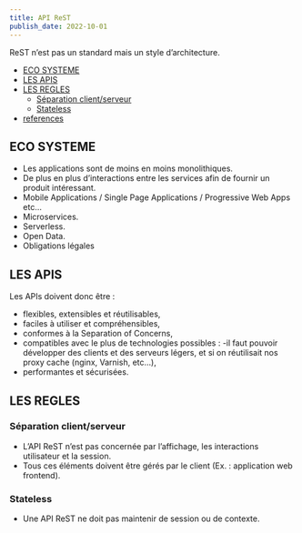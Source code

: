 ```yaml
---
title: API ReST
publish_date: 2022-10-01
---
```


ReST n’est pas un standard mais un style d’architecture.

- [ECO SYSTEME](#eco-systeme)
- [LES APIS](#les-apis)
- [LES REGLES](#les-regles)
  - [Séparation client/serveur](#séparation-clientserveur)
  - [Stateless](#stateless)
- [references](https://standards.rest)

## ECO SYSTEME

- Les applications sont de moins en moins monolithiques.
- De plus en plus d’interactions entre les services afin de fournir un produit
  intéressant.
- Mobile Applications / Single Page Applications / Progressive Web Apps etc…
- Microservices.
- Serverless.
- Open Data.
- Obligations légales

## LES APIS

Les APIs doivent donc être :

- flexibles, extensibles et réutilisables,
- faciles à utiliser et compréhensibles,
- conformes à la Separation of Concerns,
- compatibles avec le plus de technologies possibles : -il faut pouvoir
  développer des clients et des serveurs légers, et si on réutilisait nos proxy
  cache (nginx, Varnish, etc…),
- performantes et sécurisées.

## LES REGLES

### Séparation client/serveur

- L’API ReST n’est pas concernée par l’affichage, les interactions utilisateur
  et la session.
- Tous ces éléments doivent être gérés par le client (Ex. : application web
  frontend).

### Stateless

- Une API ReST ne doit pas maintenir de session ou de contexte.
